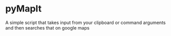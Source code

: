 # pyMapIt
A simple script that takes input from your clipboard or command arguments and then searches that on google maps
